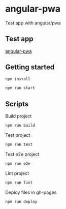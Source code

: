 # angular-pwa
Test app with angular/pwa

## Test app 
[angular-pwa](https://sebastiangolian.github.io/angular-pwa)

## Getting started
```bash
npm install
```
```bash
npm run start
```

## Scripts
Build project
```bash
npm run build
```
Test project
```bash
npm run test
```
Test e2e project
```bash
npm run e2e
```
Lint project
```bash
npm run lint
```
Deploy files in gh-pages
```bash
npm run deploy
```